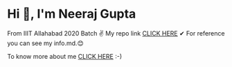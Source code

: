 # Hi 👋, I'm Neeraj Gupta

From IIIT Allahabad
2020 Batch ✌
My repo link [CLICK HERE](https://github.com/codelord09/Books) ✔
For reference you can see my info.md.😊 


To know more about me
[CLICK HERE](https://github.com/codelord09) :-)
